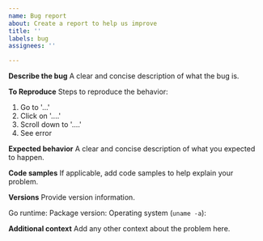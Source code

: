 ```yaml
---
name: Bug report
about: Create a report to help us improve
title: ''
labels: bug
assignees: ''

---
```


**Describe the bug**
A clear and concise description of what the bug is.

**To Reproduce**
Steps to reproduce the behavior:
1. Go to '...'
2. Click on '....'
3. Scroll down to '....'
4. See error

**Expected behavior**
A clear and concise description of what you expected to happen.

**Code samples**
If applicable, add code samples to help explain your problem.

**Versions**
Provide version information.

Go runtime:
Package version:
Operating system (`uname -a`):

**Additional context**
Add any other context about the problem here.
